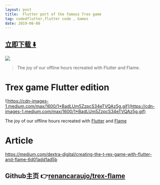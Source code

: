```yaml
---
layout: post
title:  Flutter port of the famous Trex game
tag: code4flutter,flutter code , Games
date: 2019-06-08
---
```


 


## [立即下载 ️⬇️ ](https://codeload.github.com/renancaraujo/trex-flame/zip/master) 


 
![](https://flutterawesome.com/content/images/2019/01/Trex-game-Flutter-edition.png)
 
>
> The joy of our offline hours recreated with Flutter and Flame.
>

 
# Trex game Flutter edition

![https://cdn-images-1.medium.com/max/1600/1*BadLUm5ZzpcS34eTVQAz5g.gif](https://cdn-images-1.medium.com/max/1600/1*BadLUm5ZzpcS34eTVQAz5g.gif)

The joy of our offline hours recreated with [Flutter](https://github.com/flutter/flutter) and [Flame](https://github.com/luanpotter/flame)


# Article

https://medium.com/dextra-digital/creating-the-t-rex-game-with-flutter-and-flame-6d01add1ad5b

## Github主页 👉[renancaraujo/trex-flame](http://github.com/renancaraujo/trex-flame)